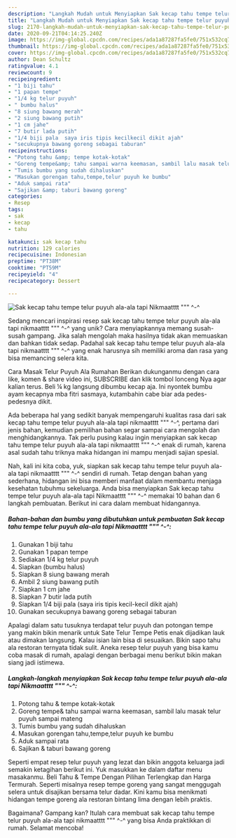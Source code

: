 ```yaml
---
description: "Langkah Mudah untuk Menyiapkan Sak kecap tahu tempe telur puyuh ala-ala tapi Nikmaatttt &amp;#34;&amp;#34;&amp;#34; ^-^ yang Sempurna"
title: "Langkah Mudah untuk Menyiapkan Sak kecap tahu tempe telur puyuh ala-ala tapi Nikmaatttt &amp;#34;&amp;#34;&amp;#34; ^-^ yang Sempurna"
slug: 2170-langkah-mudah-untuk-menyiapkan-sak-kecap-tahu-tempe-telur-puyuh-ala-ala-tapi-nikmaatttt-and-34-and-34-and-34-yang-sempurna
date: 2020-09-21T04:14:25.240Z
image: https://img-global.cpcdn.com/recipes/ada1a87287fa5fe0/751x532cq70/sak-kecap-tahu-tempe-telur-puyuh-ala-ala-tapi-nikmaatttt-foto-resep-utama.jpg
thumbnail: https://img-global.cpcdn.com/recipes/ada1a87287fa5fe0/751x532cq70/sak-kecap-tahu-tempe-telur-puyuh-ala-ala-tapi-nikmaatttt-foto-resep-utama.jpg
cover: https://img-global.cpcdn.com/recipes/ada1a87287fa5fe0/751x532cq70/sak-kecap-tahu-tempe-telur-puyuh-ala-ala-tapi-nikmaatttt-foto-resep-utama.jpg
author: Dean Schultz
ratingvalue: 4.1
reviewcount: 9
recipeingredient:
- "1 biji tahu"
- "1 papan tempe"
- "1/4 kg telur puyuh"
- " bumbu halus"
- "8 siung bawang merah"
- "2 siung bawang putih"
- "1 cm jahe"
- "7 butir lada putih"
- "1/4 biji pala  saya iris tipis kecilkecil dikit ajah"
- "secukupnya bawang goreng sebagai taburan"
recipeinstructions:
- "Potong tahu &amp; tempe kotak-kotak"
- "Goreng tempe&amp; tahu sampai warna keemasan, sambil lalu masak telur puyuh sampai mateng"
- "Tumis bumbu yang sudah dihaluskan"
- "Masukan gorengan tahu,tempe,telur puyuh ke bumbu"
- "Aduk sampai rata"
- "Sajikan &amp; taburi bawang goreng"
categories:
- Resep
tags:
- sak
- kecap
- tahu

katakunci: sak kecap tahu 
nutrition: 129 calories
recipecuisine: Indonesian
preptime: "PT38M"
cooktime: "PT59M"
recipeyield: "4"
recipecategory: Dessert

---
```



![Sak kecap tahu tempe telur puyuh ala-ala tapi Nikmaatttt &#34;&#34;&#34; ^-^](https://img-global.cpcdn.com/recipes/ada1a87287fa5fe0/751x532cq70/sak-kecap-tahu-tempe-telur-puyuh-ala-ala-tapi-nikmaatttt-foto-resep-utama.jpg)

Sedang mencari inspirasi resep sak kecap tahu tempe telur puyuh ala-ala tapi nikmaatttt &#34;&#34;&#34; ^-^ yang unik? Cara menyiapkannya memang susah-susah gampang. Jika salah mengolah maka hasilnya tidak akan memuaskan dan bahkan tidak sedap. Padahal sak kecap tahu tempe telur puyuh ala-ala tapi nikmaatttt &#34;&#34;&#34; ^-^ yang enak harusnya sih memiliki aroma dan rasa yang bisa memancing selera kita.

Cara Masak Telur Puyuh Ala Rumahan Berikan dukunganmu dengan cara like, komen &amp; share video ini, SUBSCRIBE dan klik tombol lonceng Nya agar kalian terus. Beli ¼ kg langsung dibumbu kecap aja. Ini nyontek bumbu ayam kecapnya mba fitri sasmaya, kutambahin cabe biar ada pedes-pedesnya dikit.

Ada beberapa hal yang sedikit banyak mempengaruhi kualitas rasa dari sak kecap tahu tempe telur puyuh ala-ala tapi nikmaatttt &#34;&#34;&#34; ^-^, pertama dari jenis bahan, kemudian pemilihan bahan segar sampai cara mengolah dan menghidangkannya. Tak perlu pusing kalau ingin menyiapkan sak kecap tahu tempe telur puyuh ala-ala tapi nikmaatttt &#34;&#34;&#34; ^-^ enak di rumah, karena asal sudah tahu triknya maka hidangan ini mampu menjadi sajian spesial.


Nah, kali ini kita coba, yuk, siapkan sak kecap tahu tempe telur puyuh ala-ala tapi nikmaatttt &#34;&#34;&#34; ^-^ sendiri di rumah. Tetap dengan bahan yang sederhana, hidangan ini bisa memberi manfaat dalam membantu menjaga kesehatan tubuhmu sekeluarga. Anda bisa menyiapkan Sak kecap tahu tempe telur puyuh ala-ala tapi Nikmaatttt &#34;&#34;&#34; ^-^ memakai 10 bahan dan 6 langkah pembuatan. Berikut ini cara dalam membuat hidangannya.

<!--inarticleads1-->

##### Bahan-bahan dan bumbu yang dibutuhkan untuk pembuatan Sak kecap tahu tempe telur puyuh ala-ala tapi Nikmaatttt &#34;&#34;&#34; ^-^:

1. Gunakan 1 biji tahu
1. Gunakan 1 papan tempe
1. Sediakan 1/4 kg telur puyuh
1. Siapkan  (bumbu halus)
1. Siapkan 8 siung bawang merah
1. Ambil 2 siung bawang putih
1. Siapkan 1 cm jahe
1. Siapkan 7 butir lada putih
1. Siapkan 1/4 biji pala  (saya iris tipis kecil-kecil dikit ajah)
1. Gunakan secukupnya bawang goreng sebagai taburan


Apalagi dalam satu tusuknya terdapat telur puyuh dan potongan tempe yang makin bikin menarik untuk Sate Telur Tempe Petis enak dijadikan lauk atau dimakan langsung. Kalau isian lain bisa di sesuaikan. Bikin sapo tahu ala restoran ternyata tidak sulit. Aneka resep telur puyuh yang bisa kamu coba masak di rumah, apalagi dengan berbagai menu berikut bikin makan siang jadi istimewa. 

<!--inarticleads2-->

##### Langkah-langkah menyiapkan Sak kecap tahu tempe telur puyuh ala-ala tapi Nikmaatttt &#34;&#34;&#34; ^-^:

1. Potong tahu &amp; tempe kotak-kotak
1. Goreng tempe&amp; tahu sampai warna keemasan, sambil lalu masak telur puyuh sampai mateng
1. Tumis bumbu yang sudah dihaluskan
1. Masukan gorengan tahu,tempe,telur puyuh ke bumbu
1. Aduk sampai rata
1. Sajikan &amp; taburi bawang goreng


Seperti empat resep telur puyuh yang lezat dan bikin anggota keluarga jadi semakin ketagihan berikut ini. Yuk masukkan ke dalam daftar menu masakanmu. Beli Tahu &amp; Tempe Dengan Pilihan Terlengkap dan Harga Termurah. Seperti misalnya resep tempe goreng yang sangat menggugah selera untuk disajikan bersama telur dadar. Kini kamu bisa menikmati hidangan tempe goreng ala restoran bintang lima dengan lebih praktis. 

Bagaimana? Gampang kan? Itulah cara membuat sak kecap tahu tempe telur puyuh ala-ala tapi nikmaatttt &#34;&#34;&#34; ^-^ yang bisa Anda praktikkan di rumah. Selamat mencoba!
